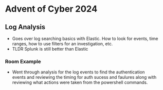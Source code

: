 # Advent of Cyber 2024

## Log Analysis

- Goes over log searching basics with Elastic. How to look for events, time ranges, how to use filters for an investigation, etc.
- TLDR Splunk is still better than Elastic

### Room Example
- Went through analysis for the log events to find the authentication events and reviewing the timing for auth sucess and faulures along with reviewing what actions were taken from the powershell commands.